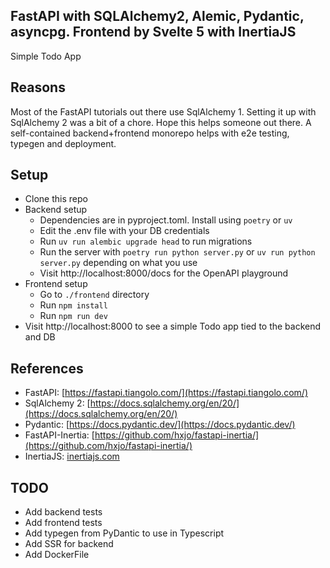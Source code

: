 ## FastAPI with SQLAlchemy2, Alemic, Pydantic, asyncpg. Frontend by Svelte 5 with InertiaJS
  Simple Todo App


## Reasons
Most of the FastAPI tutorials out there use SqlAlchemy 1.
Setting it up with SqlAlchemy 2 was a bit of a chore. Hope this helps someone out there.
A self-contained backend+frontend monorepo helps with e2e testing, typegen and deployment.


## Setup
  * Clone this repo
  * Backend setup
    * Dependencies are in pyproject.toml. Install using `poetry` or `uv`
    * Edit the .env file with your DB credentials
    * Run `uv run alembic upgrade head` to run migrations
    * Run the server with `poetry run python server.py` or `uv run python server.py` depending on what you use
    * Visit http://localhost:8000/docs for the OpenAPI playground
  * Frontend setup
    * Go to `./frontend` directory
    * Run `npm install`
    * Run `npm run dev`
  * Visit http://localhost:8000 to see a simple Todo app tied to the backend and DB


## References
  * FastAPI: [https://fastapi.tiangolo.com/](https://fastapi.tiangolo.com/)
  * SqlAlchemy 2: [https://docs.sqlalchemy.org/en/20/](https://docs.sqlalchemy.org/en/20/)
  * Pydantic: [https://docs.pydantic.dev/](https://docs.pydantic.dev/)
  * FastAPI-Inertia: [https://github.com/hxjo/fastapi-inertia/](https://github.com/hxjo/fastapi-inertia/)
  * InertiaJS: [inertiajs.com](inertiajs.com)


## TODO
  * Add backend tests
  * Add frontend tests
  * Add typegen from PyDantic to use in Typescript
  * Add SSR for backend
  * Add DockerFile
